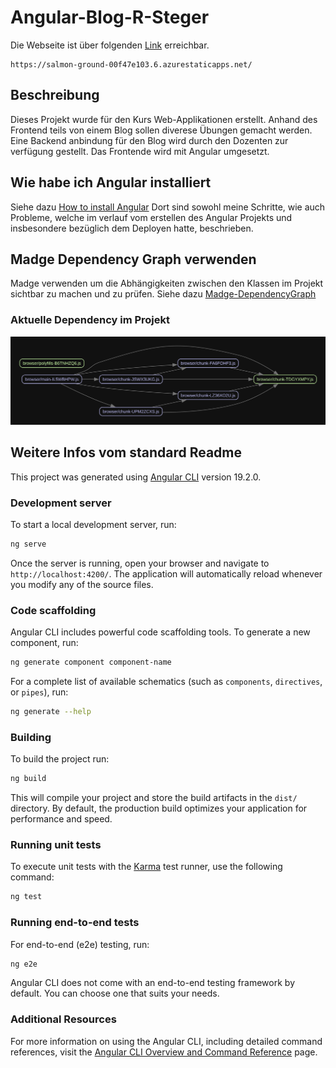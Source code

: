 # Angular-Blog-R-Steger

Die Webseite ist über folgenden [Link](https://salmon-ground-00f47e103.6.azurestaticapps.net/) erreichbar.

```link
https://salmon-ground-00f47e103.6.azurestaticapps.net/
```

## Beschreibung

Dieses Projekt wurde für den Kurs Web-Applikationen erstellt.
Anhand des Frontend teils von einem Blog sollen diverese Übungen gemacht werden.
Eine Backend anbindung für den Blog wird durch den Dozenten zur verfügung gestellt.
Das Frontende wird mit Angular umgesetzt.

## Wie habe ich Angular installiert

Siehe dazu [How to install Angular](./documentation/howToInstallAngular.adoc)
Dort sind sowohl meine Schritte, wie auch Probleme, welche im verlauf vom erstellen des Angular Projekts und insbesondere bezüglich dem Deployen hatte, beschrieben.

## Madge Dependency Graph verwenden

Madge verwenden um die Abhängigkeiten zwischen den Klassen im Projekt sichtbar zu machen und zu prüfen.
Siehe dazu [Madge-DependencyGraph](./documentation/madge-DependencyGraph.adoc)

### Aktuelle Dependency im Projekt

![Projekt Dependency](./graph.svg)

## Weitere Infos vom standard Readme

This project was generated using [Angular CLI](https://github.com/angular/angular-cli) version 19.2.0.

### Development server

To start a local development server, run:

```bash
ng serve
```

Once the server is running, open your browser and navigate to `http://localhost:4200/`. The application will automatically reload whenever you modify any of the source files.

### Code scaffolding

Angular CLI includes powerful code scaffolding tools. To generate a new component, run:

```bash
ng generate component component-name
```

For a complete list of available schematics (such as `components`, `directives`, or `pipes`), run:

```bash
ng generate --help
```

### Building

To build the project run:

```bash
ng build
```

This will compile your project and store the build artifacts in the `dist/` directory. By default, the production build optimizes your application for performance and speed.

### Running unit tests

To execute unit tests with the [Karma](https://karma-runner.github.io) test runner, use the following command:

```bash
ng test
```

### Running end-to-end tests

For end-to-end (e2e) testing, run:

```bash
ng e2e
```

Angular CLI does not come with an end-to-end testing framework by default. You can choose one that suits your needs.

### Additional Resources

For more information on using the Angular CLI, including detailed command references, visit the [Angular CLI Overview and Command Reference](https://angular.dev/tools/cli) page.
